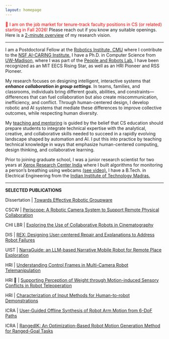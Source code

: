 ```yaml
---
layout: homepage
---
```


<span style="color:red"> 🚀 I am on the job market for tenure-track faculty positions in CS (or related) starting in Fall 2026! </span> Please reach out if you know any suitable openings. Here is a [2-minute overview](https://youtu.be/8ADSsTXELPM) of my research vision.

---

I am a Postdoctoral Fellow at the [Robotics Institute, CMU](https://www.ri.cmu.edu/) where I contribute to the [NSF AI-CARING Institute.](https://www.ai-caring.org/) I have a Ph.D. in Computer Science from [UW-Madison,](https://www.cs.wisc.edu/) where I was part of the [People and Robots Lab.](https://peopleandrobots.wisc.edu/) I have been recognized as an MIT EECS Rising Star, as well as an HRI Pioneer and RSS Pioneer.

My </u>research</u> focuses on designing intelligent, interactive systems that **_enhance collaboration in group settings_**. In teams, families, and classrooms, individuals bring different goals, abilities, and constraints—differences that can fuel collaboration but also create miscommunication, inefficiency, and conflict. Through human-centered design, I develop robotic and AI systems that mediate these differences to improve collective outcomes, while respecting human diversity.

My <u>teaching and mentoring</u> is guided by the belief that CS education should prepare students to integrate technical expertise with the analytical, creative, and collaborative skills needed to succeed in a rapidly evolving landscape shaped by automation and AI. I put this into practice by teaching technical knowledge in ways that emphasize human-centered computing, design thinking, and collaborative learning.

Prior to joining graduate school, I was a junior research scientist for two years at [Xerox Research Center India](https://www.news.conduent.com/news/Xerox-expands-healthcare-research-at-hospitals-with-remote-sensing) where I built algorithms for monitoring a person’s breathing using webcams [(see video).](https://youtu.be/a7BPu4mUKaY) I have a B.Tech. in Electrical Engineering from the [Indian Institute of Technology Madras.](https://www.iitm.ac.in/)

---

**SELECTED PUBLICATIONS**

Dissertation \| [Towards Effective Robotic Groupware](https://search.library.wisc.edu/digital/AWVGOAW65EJGSV8Y) 

CSCW \| [Periscope: A Robotic Camera System to Support Remote Physical Collaboration](https://doi.org/10.1145/3610199)

CHI LBR \| [Exploring the Use of Collaborative Robots in Cinematography](https://doi.org/10.1145/3544549.3585715)

DIS \| [REX: Designing User-centered Repair and Explanations to Address Robot Failures](https://doi.org/10.1145/3643834.3661559)

UIST \| [NarraGuide: an LLM-based Narrative Mobile Robot for Remote Place Exploration](https://doi.org/10.48550/arXiv.2508.01235)

HRI \| [Understanding Control Frames in Multi-Camera Robot Telemanipulation](https://doi.org/10.1109/HRI53351.2022.9889543)

HRI 🏅 \| [Supporting Perception of Weight through Motion-induced Sensory Conflicts in Robot Teleoperation](https://doi.org/10.1145/3319502.3374841)

HRI \| [Characterization of Input Methods for Human-to-robot Demonstrations](https://doi.org/10.1109/HRI.2019.8673310)

ICRA \| [User-Guided Offline Synthesis of Robot Arm Motion from 6-DoF Paths](https://doi.org/10.1109/ICRA.2019.8793483)

ICRA \| [RangedIK: An Optimization-Based Robot Motion Generation Method for Ranged-Goal Tasks](https://doi.org/10.1109/ICRA48891.2023.10161311)
